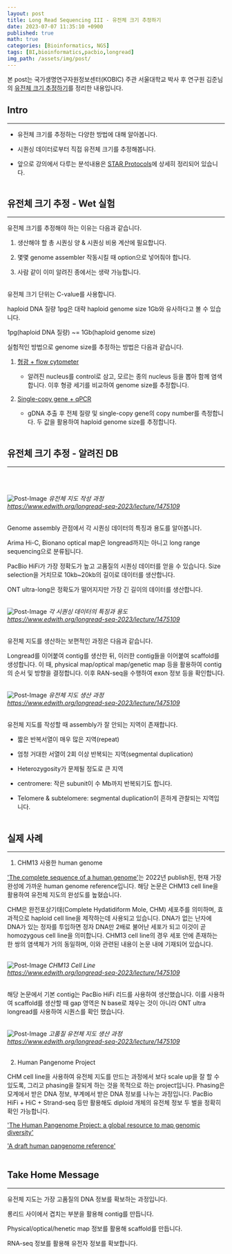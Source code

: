 ```yaml
---
layout: post
title: Long Read Sequencing III - 유전체 크기 추정하기
date: 2023-07-07 11:35:10 +0900
published: true
math: true
categories: [Bioinformatics, NGS]
tags: [BI,bioinformatics,pacbio,longread]
img_path: /assets/img/post/
---
```


본 post는 국가생명연구자원정보센터(KOBIC) 주관 서울대학교 박사 후 연구원 김준님의 [유전체 크기 추정하기](https://www.edwith.org/longread-seq-2023/lecture/1475110, "유전체 크기 추정하기")를 정리한 내용입니다.


## Intro
***

* 유전체 크기를 추정하는 다양한 방법에 대해 알아봅니다.

* 시퀀싱 데이터로부터 직접 유전체 크기를 추정해봅니다.

* 앞으로 강의에서 다루는 분석내용은 [STAR Protocols](https://star-protocols.cell.com/protocols/1799, "STAR Protocols")에 상세히 정리되어 있습니다.
<br><br>


## 유전체 크기 추정 - Wet 실험
***

유전체 크기를 추정해야 하는 이유는 다음과 같습니다.

1. 생산해야 할 총 시퀀싱 양 & 시퀀싱 비용 계산에 필요합니다.

2. 몇몇 genome assembler 작동시킬 때 option으로 넣어줘야 합니다.

3. 사람 같이 이미 알려진 종에서는 생략 가능합니다.
<br><br>


유전체 크기 단위는 C-value를 사용합니다.

haploid DNA 질량 1pg은 대략 haploid genome size 1Gb와 유사하다고 볼 수 있습니다.

1pg(haploid DNA 질량) ~= 1Gb(haploid genome size)

실험적인 방법으로 genome size를 추정하는 방법은 다음과 같습니다.

1. [형광 + flow cytometer](https://pubmed.ncbi.nlm.nih.gov/22065429, "형광 + flow cytometer")
    * 알려진 nucleus를 control로 삼고, 모르는 종의 nucleus 등을 뽑아 함께 염색합니다. 이후 형광 세기를 비교하여 genome size를 추정합니다.

2. [Single-copy gene + qPCR](https://WWW.ncbi.nlm.nih.gov/pmc/articles/PMC156059, "Single-copy gene + qPCR")
    * gDNA 추출 후 전체 질량 및 single-copy gene의 copy number를 측정합니다. 두 값을 활용하여 haploid genome size를 추정합니다.
<br><br>


## 유전체 크기 추정 - 알려진 DB
***


<br><br>


![Post-Image](longread6.png)
_유전체 지도 작성 과정<br>
https://www.edwith.org/longread-seq-2023/lecture/1475109_
<br><br>


Genome assembly 관점에서 각 시퀀싱 데이터의 특징과 용도를 알아봅니다.

Arima Hi-C, Bionano optical map은 longread까지는 아니고 long range sequencing으로 분류됩니다.

PacBio HiFi가 가장 정확도가 높고 고품질의 시퀀싱 데이터를 얻을 수 있습니다. Size selection을 거치므로 10kb~20kb의 길이로 데이터를 생산합니다.

ONT ultra-long은 정확도가 떨어지지만 가장 긴 길이의 데이터를 생산합니다.
<br><br>


![Post-Image](longread7.png)
_각 시퀀싱 데이터의 특징과 용도<br>
https://www.edwith.org/longread-seq-2023/lecture/1475109_
<br><br>


유전체 지도를 생산하는 보편적인 과정은 다음과 같습니다.

Longread를 이어붙여 contig를 생산한 뒤, 이러한 contig들을 이어붙여 scaffold를 생성합니다. 이 때, physical map/optical map/genetic map 등을 활용하여 contig의 순서 및 방향을 결정합니다. 이후 RAN-seq을 수행하여 exon 정보 등을 확인합니다.
<br><br>


![Post-Image](longread8.png)
_유전체 지도 생산 과정<br>
https://www.edwith.org/longread-seq-2023/lecture/1475109_
<br><br>


유전체 지도를 작성할 때 assembly가 잘 안되는 지역이 존재합니다.

* 짧은 반복서열이 매우 많은 지역(repeat)

* 엄청 거대한 서열이 2회 이상 반복되는 지역(segmental duplication)

* Heterozygosity가 문제될 정도로 큰 지역

* centromere: 작은 subunit이 수 Mb까지 반복되기도 합니다.

* Telomere & subtelomere: segmental duplication이 흔하게 관찰되는 지역입니다.
<br><br>


## 실제 사례
***

1. CHM13 사용한 human genome

['The complete sequence of a human genome'](https://www.science.org/doi/10.1126/science.abo5367, "The complete sequence of a human genome")는 2022년 publish된, 현재 가장 완성에 가까운 human genome reference입니다. 해당 논문은 CHM13 cell line을 활용하여 유전체 지도의 완성도를 높혔습니다.

CHM은 완전포상기태(Complete Hydatidiform Mole, CHM) 세포주를 의미하며, 효과적으로 haploid cell line을 제작하는데 사용되고 있습니다. DNA가 없는 난자에 DNA가 있는 정자를 투입하면 정자 DNA만 2배로 불어난 세포가 되고 이것이 곧 homozygous cell line을 의미합니다. CHM13 cell line의 경우 세포 안에 존재하는 한 쌍의 염색체가 거의 동일하며, 이와 관련된 내용이 논문 내에 기재되어 있습니다.
<br><br>


![Post-Image](longread9.png)
_CHM13 Cell Line<br>
https://www.edwith.org/longread-seq-2023/lecture/1475109_
<br><br>


해당 논문에서 기본 contig는 PacBio HiFi 리드를 사용하여 생산했습니다. 이를 사용하여 scaffold를 생산할 때 gap 영역은 N base로 채우는 것이 아니라 ONT ultra longread를 사용하여 시퀀스를 확인 했습니다.
<br><br>


![Post-Image](longread10.png)
_고품질 유전체 지도 생산 과정<br>
https://www.edwith.org/longread-seq-2023/lecture/1475109_
<br><br>


2. Human Pangenome Project

CHM cell line을 사용하여 유전체 지도를 만드는 과정에서 보다 scale up을 잘 할 수 있도록, 그리고 phasing을 잘되게 하는 것을 목적으로 하는 project입니다. Phasing은 모계에서 받은 DNA 정보, 부계에서 받은 DNA 정보를 나누는 과정입니다. PacBio HiFi + HiC + Strand-seq 등만 활용해도 diploid 개체의 유전체 정보 두 벌을 정확히 확인 가능합니다.

['The Human Pangenome Project: a global resource to map genomic diversity'](https://www.nature.com/articles/s41586-022-04601-8, "The Human Pangenome Project: a global resource to map genomic diversity")

['A draft human pangenome reference'](https://www.nature.com/articles/s41586-023-05896-x, "A draft human pangenome reference")
<br><br>


## Take Home Message
***

유전체 지도는 가장 고품질의 DNA 정보를 확보하는 과정입니다.

롱리드 사이에서 겹치는 부분을 활용해 contig를 만듭니다.

Physical/optical/henetic map 정보를 활용해 scaffold를 만듭니다.

RNA-seq 정보를 활용해 유전자 정보를 확보합니다.